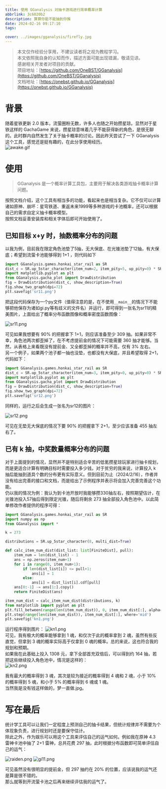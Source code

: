 ```yaml
---
title: 使用 GGanalysis 对抽卡游戏进行简单概率计算
abbrlink: 3c6020b2
description: 算算你能不能抽到你推
date: 2024-02-16 09:17:10
tags:

cover: ../images/gganalysis/firefly.jpg
---
```

> 本文仅作经验分享用，不建议读者将之视为教程学习。  
> 本文依照我自身的认知而作，描述方面可能出现错漏，敬请见谅。  
> 感谢相关开发者对项目的贡献。  
> 项目地址：[https://github.com/OneBST/GGanalysis](https://github.com/OneBST/GGanalysis)  
> 文档地址：[https://onebst.github.io/GGanalysis](https://onebst.github.io/GGanalysis)

# 背景
随着星铁更新 2.0 版本，流萤圈粉无数，许多人也随之开始攒星琼。显然对于星铁这样的 GachaGame 来说，攒星琼意味着几乎不能获得新的角色，是很无聊的。此时群内自然发生了关于抽卡概率的讨论。因此昨天尝试了一下 GGanalysis 这个工具，感觉还是挺有趣的，在此分享使用经历。  
![awake.gif](../images/gganalysis/awake.gif)
# 使用
>GGanalysis 是一个概率计算工具包，主要用于解决各类游戏抽卡概率计算问题。  

按照文档介绍，这个工具有相当多的功能，看起来也是相当复杂。它不仅可以计算诸如原神、崩坏：星穹铁道、重返未来1999等多种游戏的卡池概率，还可以根据自己的需求自定义抽卡概率模型。  
按照文档妥善安装库和相关字体后即可开始使用了。
## 已知目标 x+y 时，抽数概率分布的问题
以我为例，目前我在限定角色池垫了5抽，无大保底、在光锥池垫了12抽，有大保底；希望到流萤卡池能够得到 1+1 ，则代码如下  
```python
import GGanalysis.games.honkai_star_rail as SR
dist_c = SR.up_5star_character(item_num=2, item_pity=5, up_pity=0) * SR.up_5star_weapon(item_num=1, item_pity=12, up_pity=1)
import matplotlib.pyplot as plt
from GGanalysis.gacha_plot import DrawDistribution
fig = DrawDistribution(dist_c, show_description=True)
fig.show_two_graph(dpi=72)
plt.savefig('sr11.png')
```
把这段代码保存为一个py文件（值得注意的是，在不使用`__main__`的情况下不能够把他保存为诸如gi.py等有歧义的文件名）并运行，即可得到一张名为sr11的精美图片，上面给出了概率分布函数图像和概率密度函数图像：  

![sr11.png](../images/gganalysis/sr11.png)

可见如果我想要有 90% 的把握拿下 1+1，则应该准备至少 309 抽。如果非常不幸，角色池两次都歪掉了，在不考虑提前金的情况下可能需要 360 抽才能够。当然，从表格上来看既没有提前金、又全都歪掉的概率并不高，仅有 3% 左右。  
另一个例子，如果两个池子都一抽也没垫，也都没有大保底，并且希望取得 2+1， 代码如下：    

```python
import GGanalysis.games.honkai_star_rail as SR
dist_c = SR.up_5star_character(item_num=3, item_pity=0, up_pity=0) * SR.up_5star_weapon(item_num=1, item_pity=0, up_pity=0)
import matplotlib.pyplot as plt
from GGanalysis.gacha_plot import DrawDistribution
fig = DrawDistribution(dist_c, show_description=True)
fig.show_two_graph(dpi=72)
plt.savefig('sr12.png')
```
同样的，运行之后会生成一张名为sr12的图片：  

![sr12.png](../images/gganalysis/sr12.png)

可见在无垫无大保底的情况下要 90% 的把握拿下 2+1，至少应该准备 455 抽左右了。  
## 已有 k 抽，中奖数量概率分布的问题
对于上面提到的情况，显然并不是特别适合辛苦的低氪攒星琼玩家进行抽卡规划，而是更适合计算有明确目标时需要投入多少钱。对于贫穷的我来说，计算投入 k 抽后能抽到道具个数的分布更有实际意义。但到目前为止（2024/2/16），作者并没有给出完善的接口和文档，而是给出了示例程序并表示将会加入完善完善这个功能。  
仍以我的情况为例：我认为到卡池开放时我能够攒330抽左右，按照期望估计，在光锥池投入57抽后得到限定光锥，随后将剩余 273 抽全部投入角色池中。以此简单修改作者提供的程序可得：  
```python
import GGanalysis.games.honkai_star_rail as SR
import numpy as np
from GGanalysis import *

k = 273

distributions = SR.up_5star_character(8, multi_dist=True)

def calc_item_num_dist(dist_list: list[FiniteDist], pull):
    item_num = len(dist_list) - 1
    ans = np.zeros(item_num+1)
    for i in range(0, item_num+1):
        if len(dist_list[i]) <= pull+1:
            ans[i] = 1
        else:
            ans[i] = dist_list[i].cdf[pull]
    ans[0:-1] -= ans[1:].copy()
    return FiniteDist(ans)

item_num_dist = calc_item_num_dist(distributions, k)
from matplotlib import pyplot as plt
plt.fill_between(range(len(item_num_dist)), 0, item_num_dist[:], alpha=0.5, step='mid', edgecolor='none')
plt.step(range(len(item_num_dist)), item_num_dist[:], where='mid')
plt.savefig('kn1.png')
```

运行程序得到图片：
![kn1.png](../images/gganalysis/kn1.png)  
可见，我有极大的概率能够拿到 1 魂，和仅次于此的概率拿到 2 魂，虽然有些反直觉，但拿到 3 魂的概率实际高于仅拿到 0 魂的概率。总的来说，这也符合我的规划和预期。  
如果我在此基础上投入 1308 元，拿下全部首充双倍后，可以得到约 164 抽，若把这些继续投入角色池中，情况是这样的：  
![kn2.png](../images/gganalysis/kn2.png)  

我有最大的概率得到 3 魂，其次是较为接近的概率得到 4 魂和 2 魂，小于 10% 的概率得到 5 魂，和小于 5% 的概率得到 6 魂或 1 魂。  
当然我是没有钱这样做的，梦一直做.jpg。
# 写在最后
统计学工具可以让我们一定程度上预测自己的抽卡结果，但统计规律并不需要为个体现象负责，进行规划时还是要保守估计。  
除此之外，作为娱乐可以用这个工具来评估自己的运气如何。例如我在原神 4.3 雷神卡池中抽了 2+1 雷神，总共花费 297 抽，此时根据分布函数即可简单评估自己的运气：  
  
![raiden.png](../images/gganalysis/raiden.png)
![gi11.png](../images/gganalysis/gi11.png)   
    
可见虽然没有很明显的提前金，但 297 抽约在 20% 的位置，应该说我的运气还是算是很不错的。  
那么就等到开流萤卡池之后再来继续评估我的运气了。
